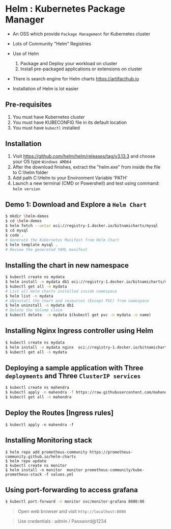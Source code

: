 # Helm : Kubernetes Package Manager

- An OSS which provide `Package Management` for Kubernetes cluster
- Lots of Community "Helm" Registries
- Use of Helm
    1. Package and Deploy your workload on cluster
    2. Install pre-packaged applications or extensions on cluster

- There is search engine for Helm charts https://artifacthub.io
- Installation of Helm is lot easier


## Pre-requisites
1.  You must have Kubernetes cluster
1.  You must have KUBECONFIG file in its default location 
1.  You must have `kubectl` installed

## Installation

1. Visit https://github.com/helm/helm/releases/tag/v3.13.3 and choose your OS type `Windows AMD64`
1. After the download finishes, extract the "helm.exe" from inside the file to C:\helm folder
1. Add path C:\Helm to your Environment Variable 'PATH'
1. Launch a new terminal (CMD or Powershell) and test using command:
    `helm version`

## Demo 1: Download and Explore a `Helm Chart`

```bash
$ mkdir \helm-demos
$ cd \helm-demos
$ helm fetch --untar oci://registry-1.docker.io/bitnamicharts/mysql
$ cd mysql
$ code .
# Generate the Kubernetes Manifest from Helm Chart
$ helm template mysql . 
# Review the generated YAML manifest
```

## Installing the chart in new namespace

```bash
$ kubectl create ns mydata
$ helm install -n mydata db1 oci://registry-1.docker.io/bitnamicharts/mysql
$ kubectl get all -n mydata
# List all Helm charts installed inside namespace
$ helm list -n mydata
# UNinstall the chart and resources (Except PVC) from namespace
$ helm uninstall -n mydata db1
# Delete the Volume claim 
$ kubectl delete  -n mydata $(kubectl get pvc -n mydata -o name)
```

## Installing Nginx Ingress controller using Helm

```bash
$ kubectl create ns mydata
$ helm install -n mydata nginx  oci://registry-1.docker.io/bitnamicharts/nginx-ingress-controller
$ kubectl get all -n mydata
```

## Deploying a sample application with Three `deployments` and Three `ClusterIP services`

```bash
$ kubectl create ns mahendra
$ kubectl apply -n mahendra -f https://raw.githubusercontent.com/mahendra-shinde/kubernetes-demos/master/14-ingress/deployment.yml
$ kubectl get all -n mahendra
```

## Deploy the Routes [Ingress rules]

```
$ kubectl apply -n mahendra -f 
```


## Installing Monitoring stack

```
$ helm repo add prometheus-community https://prometheus-community.github.io/helm-charts   
$ helm repo update
$ kubectl create ns monitor
$ helm install -n monitor  monitor prometheus-community/kube-prometheus-stack -f values.yml
```

## Using port-forwarding to access grafana

```bash
$ kubectl port-forward -n monitor svc/monitor-grafana 8080:80
```

> Open web browser and visit `http://localhost:8080`

> Use credentials : admin / Password@1234